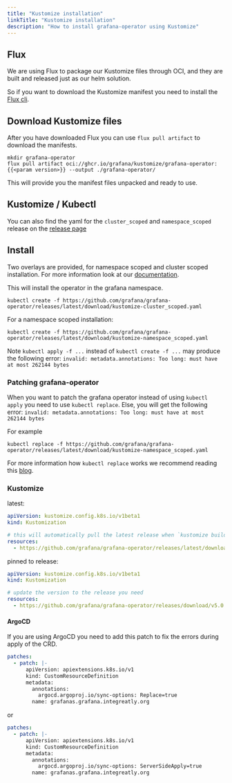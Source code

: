 ```yaml
---
title: "Kustomize installation"
linkTitle: "Kustomize installation"
description: "How to install grafana-operator using Kustomize"
---
```


## Flux

We are using Flux to package our Kustomize files through OCI, and they are built and released just as our helm solution.

So if you want to download the Kustomize manifest you need to install the [Flux cli](https://fluxcd.io/flux/installation/).

## Download Kustomize files

After you have downloaded Flux you can use `flux pull artifact` to download the manifests.

```shell
mkdir grafana-operator
flux pull artifact oci://ghcr.io/grafana/kustomize/grafana-operator:{{<param version>}} --output ./grafana-operator/
```

This will provide you the manifest files unpacked and ready to use.

## Kustomize / Kubectl

You can also find the yaml for the `cluster_scoped` and `namespace_scoped` release on the [release page](https://github.com/grafana/grafana-operator/releases/latest)

## Install

Two overlays are provided, for namespace scoped and cluster scoped installation.
For more information look at our [documentation](https://grafana-operator.github.io/grafana-operator/docs/grafana/#where-should-the-operator-look-for-grafana-resources).

This will install the operator in the grafana namespace.

```shell
kubectl create -f https://github.com/grafana/grafana-operator/releases/latest/download/kustomize-cluster_scoped.yaml
```

For a namespace scoped installation:

```shell
kubectl create -f https://github.com/grafana/grafana-operator/releases/latest/download/kustomize-namespace_scoped.yaml
```

Note `kubectl apply -f ...` instead of `kubectl create -f ...` may produce the following error: `invalid: metadata.annotations: Too long: must have at most 262144 bytes`
### Patching grafana-operator

When you want to patch the grafana operator instead of using `kubectl apply` you need to use `kubectl replace`.
Else, you will get the following error: `invalid: metadata.annotations: Too long: must have at most 262144 bytes`

For example

```shell
kubectl replace -f https://github.com/grafana/grafana-operator/releases/latest/download/kustomize-namespace_scoped.yaml
```

For more information how `kubectl replace` works we recommend reading this [blog](https://blog.atomist.com/kubernetes-apply-replace-patch/).

### Kustomize

latest:

```yaml
apiVersion: kustomize.config.k8s.io/v1beta1
kind: Kustomization

# this will automatically pull the latest release when `kustomize build` is executed
resources:
  - https://github.com/grafana/grafana-operator/releases/latest/download/kustomize-cluster_scoped.yaml
```

pinned to release:

```yaml
apiVersion: kustomize.config.k8s.io/v1beta1
kind: Kustomization

# update the version to the release you need
resources:
  - https://github.com/grafana/grafana-operator/releases/download/v5.0.10/kustomize-cluster_scoped.yaml

```

#### ArgoCD

If you are using ArgoCD you need to add this patch to fix the errors during apply of the CRD.

```yaml
patches:
  - patch: |-
      apiVersion: apiextensions.k8s.io/v1
      kind: CustomResourceDefinition
      metadata:
        annotations:
          argocd.argoproj.io/sync-options: Replace=true
        name: grafanas.grafana.integreatly.org
```

or

```yaml
patches:
  - patch: |-
      apiVersion: apiextensions.k8s.io/v1
      kind: CustomResourceDefinition
      metadata:
        annotations:
          argocd.argoproj.io/sync-options: ServerSideApply=true
        name: grafanas.grafana.integreatly.org
```
